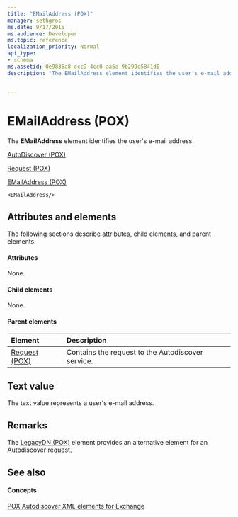 ```yaml
---
title: "EMailAddress (POX)"
manager: sethgros
ms.date: 9/17/2015
ms.audience: Developer
ms.topic: reference
localization_priority: Normal
api_type:
- schema
ms.assetid: 0e9836a8-ccc9-4cc0-aa6a-9b299c5841d0
description: "The EMailAddress element identifies the user's e-mail address."
 
 
---
```


# EMailAddress (POX)

The **EMailAddress** element identifies the user's e-mail address. 
  
[AutoDiscover (POX)](autodiscover-pox.md)
  
[Request (POX)](request-pox.md)
  
[EMailAddress (POX)](emailaddress-pox.md)
  
```
<EMailAddress/>
```

## Attributes and elements

The following sections describe attributes, child elements, and parent elements.
  
#### Attributes

None.
  
#### Child elements

None.
  
#### Parent elements

|**Element**|**Description**|
|:-----|:-----|
|[Request (POX)](request-pox.md) <br/> |Contains the request to the Autodiscover service.  <br/> |
   
## Text value

The text value represents a user's e-mail address.
  
## Remarks

The [LegacyDN (POX)](legacydn-pox.md) element provides an alternative element for an Autodiscover request. 
  
## See also

#### Concepts

[POX Autodiscover XML elements for Exchange](pox-autodiscover-xml-elements-for-exchange.md)

